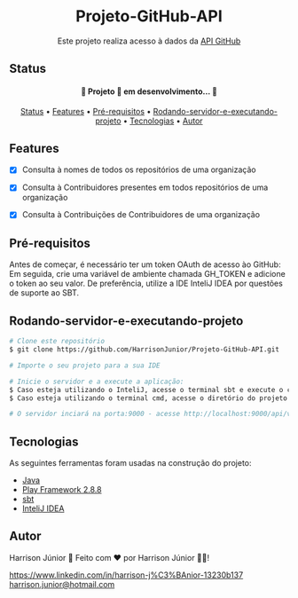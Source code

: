 <h1 align="center">Projeto-GitHub-API</h1>

<p align="center">Este projeto realiza acesso à dados da <a href="https://docs.github.com/pt/rest"> API GitHub </a></p>

## Status

<h4 align="center"> 
	🚧  Projeto 🚀 em desenvolvimento...  🚧
</h4>


<p align="center">
 <a href="#Status">Status</a> •
 <a href="#Features">Features</a> • 
 <a href="#Pré-requisitos">Pré-requisitos</a> •  
 <a href="#Rodando-servidor-e-executando-projeto">Rodando-servidor-e-executando-projeto</a> •
 <a href="#Tecnologias">Tecnologias</a> •
 <a href="#Autor">Autor</a>
</p>

## Features

- [x] Consulta à nomes de todos os repositórios de uma organização
- [x] Consulta à Contribuidores presentes em todos repositórios de uma organização
- [x] Consulta à Contribuições de Contribuidores de uma organização


## Pré-requisitos

Antes de começar, é necessário ter um token OAuth de acesso ào GitHub:
Em seguida, crie uma variável de ambiente chamada GH_TOKEN e adicione o token ao seu valor.
De preferência, utilize a IDE InteliJ IDEA por questões de suporte ao SBT.


## Rodando-servidor-e-executando-projeto

```bash
# Clone este repositório
$ git clone https://github.com/HarrisonJunior/Projeto-GitHub-API.git

# Importe o seu projeto para a sua IDE

# Inicie o servidor e a execute a aplicação:
$ Caso esteja utilizando o InteliJ, acesse o terminal sbt e execute o comando run
$ Caso esteja utilizando o terminal cmd, acesse o diretório do projeto e execute o comando sbt run

# O servidor inciará na porta:9000 - acesse http://localhost:9000/api/v1/organizations/[nome-da-organização]/contributors passando o nome da organização neste link
```

## Tecnologias

As seguintes ferramentas foram usadas na construção do projeto:

- [Java](https://docs.oracle.com/javase/8/docs)
- [Play Framework 2.8.8](https://www.playframework.com/documentation/2.8.8/Home)
- [sbt](https://www.scala-sbt.org/1.x/docs)
- [InteliJ IDEA](https://www.jetbrains.com/pt-br/idea)

## Autor

Harrison Júnior 🚀
Feito com ❤️ por Harrison Júnior 👋🏽!

https://www.linkedin.com/in/harrison-j%C3%BAnior-13230b137 harrison.junior@hotmail.com
